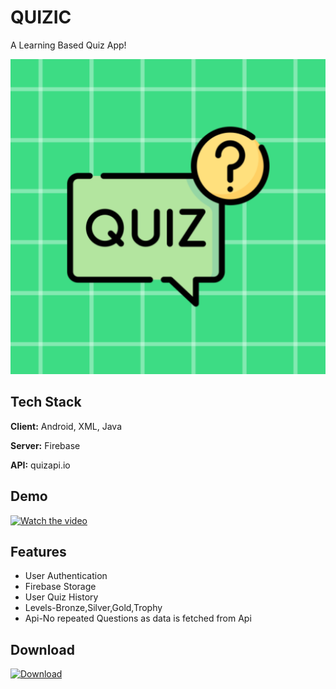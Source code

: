 

# QUIZIC

A Learning Based Quiz App!

![Logo](https://github.com/av-feaster/quizic/blob/master/app/src/main/quizic_launcher_ic-playstore.png?raw=true)

## Tech Stack

**Client:** Android, XML, Java

**Server:** Firebase

**API:** quizapi.io



## Demo
[![Watch the video](https://lh3.googleusercontent.com/fife/AAbDypCCyZexgN36zCiNnqZ9e_nLP-cicokG1BV9yz2DqGEayknQS6QhQynWWmzY275ECok7pho9zWaqu-TjIggToePrzIUXJoSPuzwA4boHDNi-aBmuqLZ-NguDJdQWE3SD9NtWSDV0hIUYcXWZmrSZuHGB-aLQ6EKF_wc44kvolk0smnj6jeMZfFgvsu63g2K8MtJ9mud6E3ic0zY6Ib2V_QLqLvkxhKI2HctdLiFwObWxJMsRtkn68n1Iug72VTgJ7HOiJJ4V3Xb4UrVfOOGVO3YGUMNwljkSTnfpq0GDLrOX1lxd2Yt5fAezF2CiAyPLaaIVdjP7up8jKSoe_FSkfqu3_13cpc18qq3e9JvuJEz2ZP9-b1jaaSJfPHkA-gN1AjZUl4UHWMkSU3PKnsQTnD7vAkctQoZ-MyxZRHe8XKsTrL6ZT6uQ22pBgr6dwGPcvPXA5067w70AeHflPU5W70dvv22DAc1OqvHZ92OlsYzr1lT3l3IxWV4O8JxvydURDeOBb2qMEqzMj3upehGvepDQcmstc4PIUHuCuuAAGyEciVbdnjcYTnPqcI4N12ctbU8E_uWzAVUr6WoYqKJmsbN_9ANkRgA7jYIoR_4U_STIS-RdbpZSTq5gF7BOoyuW4LBYmu43sWnVv6UGl58-GZRO77HJj_1aeXD5nYqsXgeNTuehXOzTz48krkDHszt4BmqIFcXhOseCEq1L0D-R_JSaBVSUlNFtKqLVkoQrObe5DtcR2PucpcdJE7bk-YaXwmoqYaoysWIUcXRZRz2QP5AAfspG_ic3EfS3G04qW7LPoPNefbvoO4jAgxLGCzZSdK01aJUDKDqtNMPEUPgj2tK3cJnhKR65Z7KdZdCIKQYcNqUgMkhawWaV-oeo0lF27ccV78C1BivTTfjRrL2dV0lhMYudR5GsoNICvj0cdH2Bve0YEyVBPyneD5Atg4YHXDAlggoa-rLivP9eDFbsZuv2Z_dMCODAks27y4K4VFetoXXEH35pSs5x1Lwkct4rVePK70BonG7hqzCS7WqOnDGK_dhbLWN_i671H0m2JKK5m5xdqPh-5YRWmrAZSfOn6Sx_tcRX4JDtNGHrYfp_KQUnhFZHWOhkQL4_u3PWfFzXi0dS_Dchfc-SlfO-0w_8jl7zzpmePeB6fnNjQaDnFYsTdxlL8sTK6ulqyyzbbg1yXSy-8HIEw1s2yTdo439YXUY-6cSfvEttSSsxK1ibyRiQ1lyAc-pPU18rnvxXcLMTHT1REgyGH2k2f3cOHWKs1Jdy552zVqklIgje3_Fm6mQC0XrgYdM4Lg1oufyETh4=w1918-h924)](https://rr5---sn-cvh76nld.c.drive.google.com/videoplayback?expire=1660677500&ei=PLX7YtfkAdCTrvIP38SqoAc&ip=2409:4052:2408:58ba:b46c:fda:c6fb:d5d8&cp=QVRLUkdfVlVOQVhPOjJ5bXI2cFdNZ1BVbndOYWYzOU1JMVlkeWFaWWhqaW5vNzRubHVPeUZJMFg&id=e3ab73570c68b65c&itag=18&source=webdrive&requiressl=yes&mh=2u&mm=32&mn=sn-cvh76nld&ms=su&mv=m&mvi=5&pl=41&ttl=transient&susc=dr&driveid=1QYJvFmbLXcRSAGclHCgFEfJEr8MWgYrE&app=explorer&mime=video/mp4&vprv=1&prv=1&dur=83.313&lmt=1660661932678572&mt=1660662784&subapp=DRIVE_WEB_FILE_VIEWER&txp=0011224&sparams=expire,ei,ip,cp,id,itag,source,requiressl,ttl,susc,driveid,app,mime,vprv,prv,dur,lmt&sig=AOq0QJ8wRQIgabpUsFEfrBk_aUJAmD5NfTkQY1FMwijfG0DAP58iKqUCIQDLuVXv5IWUrlL4rJV9Qve2eiC3pIV540SPtT1a8SL8zA==&lsparams=mh,mm,mn,ms,mv,mvi,pl&lsig=AG3C_xAwRQIhAKiyL07eQvl6xzZkN-v5wC7HpjHdJJkLaTaVUlI9uXadAiBBj6WAyyW3KKW9dj2xYlPOokq66w2XKlRgKZs15rNaZw==&cpn=KKYG8ZvqRU_FW1PL&c=WEB_EMBEDDED_PLAYER&cver=1.20220814.00.00)
## Features

- User Authentication
- Firebase Storage
- User Quiz History
- Levels-Bronze,Silver,Gold,Trophy
- Api-No repeated Questions as data is fetched from Api



## Download
[![Download](https://lh3.google.com/u/0/d/1Z9dSXpewTs_Xl6GHoMZl8-_1swRpCSTv=w1918-h924-iv1)](https://drive.google.com/file/d/10HUwfOMclWF3tZ9Mg4jU8LSG0uz8o5Nn/view?usp=sharing)
